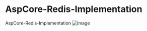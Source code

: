 # AspCore-Redis-Implementation
AspCore-Redis-Implementation
![image](https://github.com/huseyinafsin/AspCore-Redis-Implementation/assets/42337444/d380b98b-9ad0-4314-b709-d4b756bdf7ae)


